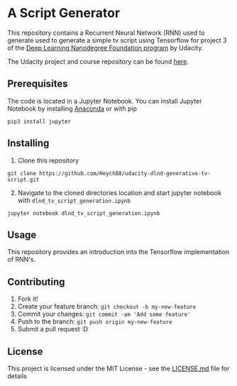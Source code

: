 # A Script Generator

This repository contains a Recurrent Neural Network (RNN) used to generate used to generate a simple tv script using 
Tensorflow for project 3 of the [Deep Learning Nanodegree Foundation 
program](https://www.udacity.com/course/deep-learning-nanodegree-foundation--nd101) by Udacity.

The Udacity project and course repository can be found [here](https://github.com/udacity/deep-learning/tree/master/).

## Prerequisites

The code is located in a Jupyter Notebook. You can install Jupyter Notebook by installing 
[Anaconda](http://jupyter.readthedocs.io/en/latest/install.html#installing-jupyter-using-anaconda-and-conda) or with pip

``` pip3 install jupyter ```

## Installing

1. Clone this repository

```
git clone https://github.com/Heych88/udacity-dlnd-generative-tv-script.git
```

2. Navigate to the cloned directories location and start jupyter notebook with `dlnd_tv_script_generation.ipynb`

```
jupyter notebook dlnd_tv_script_generation.ipynb
```

## Usage

This repository provides an introduction into the Tensorflow implementation of RNN's.

## Contributing

1. Fork it!
2. Create your feature branch: `git checkout -b my-new-feature`
3. Commit your changes: `git commit -am 'Add some feature'`
4. Push to the branch: `git push origin my-new-feature`
5. Submit a pull request :D

## License

This project is licensed under the MIT License - see the [LICENSE.md](LICENSE.md) file for details
